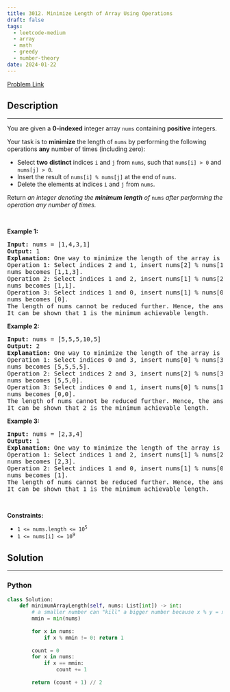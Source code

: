 ```yaml
---
title: 3012. Minimize Length of Array Using Operations
draft: false
tags: 
  - leetcode-medium
  - array
  - math
  - greedy
  - number-theory
date: 2024-01-22
---
```


[Problem Link](https://leetcode.com/problems/minimize-length-of-array-using-operations/)

## Description

---
<p>You are given a <strong>0-indexed</strong> integer array <code>nums</code> containing <strong>positive</strong> integers.</p>

<p>Your task is to <strong>minimize</strong> the length of <code>nums</code> by performing the following operations <strong>any</strong> number of times (including zero):</p>

<ul>
	<li>Select <strong>two</strong> <strong>distinct</strong> indices <code>i</code> and <code>j</code> from <code>nums</code>, such that <code>nums[i] &gt; 0</code> and <code>nums[j] &gt; 0</code>.</li>
	<li>Insert the result of <code>nums[i] % nums[j]</code> at the end of <code>nums</code>.</li>
	<li>Delete the elements at indices <code>i</code> and <code>j</code> from <code>nums</code>.</li>
</ul>

<p>Return <em>an integer denoting the <strong>minimum</strong> <strong>length</strong> of </em><code>nums</code><em> after performing the operation any number of times.</em></p>

<p>&nbsp;</p>
<p><strong class="example">Example 1:</strong></p>

<pre>
<strong>Input:</strong> nums = [1,4,3,1]
<strong>Output:</strong> 1
<strong>Explanation:</strong> One way to minimize the length of the array is as follows:
Operation 1: Select indices 2 and 1, insert nums[2] % nums[1] at the end and it becomes [1,4,3,1,3], then delete elements at indices 2 and 1.
nums becomes [1,1,3].
Operation 2: Select indices 1 and 2, insert nums[1] % nums[2] at the end and it becomes [1,1,3,1], then delete elements at indices 1 and 2.
nums becomes [1,1].
Operation 3: Select indices 1 and 0, insert nums[1] % nums[0] at the end and it becomes [1,1,0], then delete elements at indices 1 and 0.
nums becomes [0].
The length of nums cannot be reduced further. Hence, the answer is 1.
It can be shown that 1 is the minimum achievable length. </pre>

<p><strong class="example">Example 2:</strong></p>

<pre>
<strong>Input:</strong> nums = [5,5,5,10,5]
<strong>Output:</strong> 2
<strong>Explanation:</strong> One way to minimize the length of the array is as follows:
Operation 1: Select indices 0 and 3, insert nums[0] % nums[3] at the end and it becomes [5,5,5,10,5,5], then delete elements at indices 0 and 3.
nums becomes [5,5,5,5]. 
Operation 2: Select indices 2 and 3, insert nums[2] % nums[3] at the end and it becomes [5,5,5,5,0], then delete elements at indices 2 and 3. 
nums becomes [5,5,0]. 
Operation 3: Select indices 0 and 1, insert nums[0] % nums[1] at the end and it becomes [5,5,0,0], then delete elements at indices 0 and 1.
nums becomes [0,0].
The length of nums cannot be reduced further. Hence, the answer is 2.
It can be shown that 2 is the minimum achievable length. </pre>

<p><strong class="example">Example 3:</strong></p>

<pre>
<strong>Input:</strong> nums = [2,3,4]
<strong>Output:</strong> 1
<strong>Explanation:</strong> One way to minimize the length of the array is as follows: 
Operation 1: Select indices 1 and 2, insert nums[1] % nums[2] at the end and it becomes [2,3,4,3], then delete elements at indices 1 and 2.
nums becomes [2,3].
Operation 2: Select indices 1 and 0, insert nums[1] % nums[0] at the end and it becomes [2,3,1], then delete elements at indices 1 and 0.
nums becomes [1].
The length of nums cannot be reduced further. Hence, the answer is 1.
It can be shown that 1 is the minimum achievable length.</pre>

<p>&nbsp;</p>
<p><strong>Constraints:</strong></p>

<ul>
	<li><code>1 &lt;= nums.length &lt;= 10<sup>5</sup></code></li>
	<li><code>1 &lt;= nums[i] &lt;= 10<sup>9</sup></code></li>
</ul>


## Solution

---
### Python
``` py title='minimize-length-of-array-using-operations'
class Solution:
    def minimumArrayLength(self, nums: List[int]) -> int:
        # a smaller number can "kill" a bigger number because x % y = x if x < y.
        mmin = min(nums)
        
        for x in nums:
            if x % mmin != 0: return 1
        
        count = 0
        for x in nums:
            if x == mmin:
                count += 1
        
        return (count + 1) // 2
```


